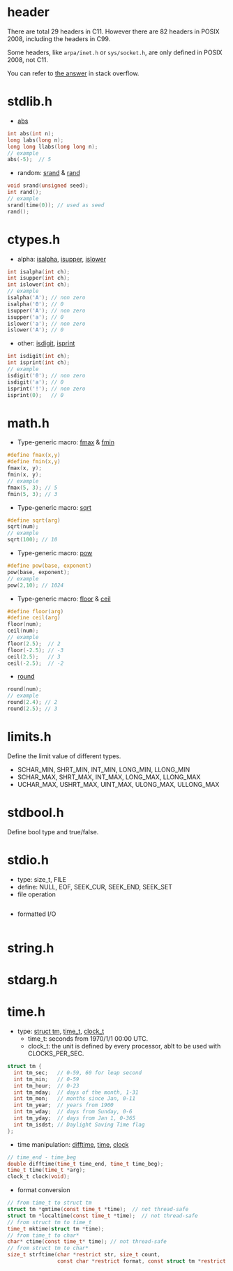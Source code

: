 # header
There are total 29 headers in C11. However there are 82 headers in POSIX 2008, including the headers in C99.

Some headers, like `arpa/inet.h` or `sys/socket.h`, are only defined in POSIX 2008, not C11.

You can refer to [the answer](https://stackoverflow.com/questions/2027991/list-of-standard-header-files-in-c-and-c) in stack overflow.

# stdlib.h
* [abs](https://en.cppreference.com/w/c/numeric/math/abs)
```c
int abs(int n);
long labs(long n);
long long llabs(long long n);
// example
abs(-5);  // 5
```
* random: [srand](https://en.cppreference.com/w/c/numeric/random/srand) & [rand](https://en.cppreference.com/w/c/numeric/random/rand)
```c
void srand(unsigned seed);
int rand();
// example
srand(time(0)); // used as seed
rand();
```

# ctypes.h
* alpha: [isalpha](https://en.cppreference.com/w/c/string/byte/isalpha), [isupper](https://en.cppreference.com/w/c/string/byte/isupper), [islower](https://en.cppreference.com/w/c/string/byte/islower)
```c
int isalpha(int ch);
int isupper(int ch);
int islower(int ch);
// example
isalpha('A'); // non zero
isalpha('0'); // 0
isupper('A'); // non zero
isupper('a'); // 0
islower('a'); // non zero
islower('A'); // 0
```
* other: [isdigit](https://en.cppreference.com/w/c/string/byte/isdigit), [isprint](https://en.cppreference.com/w/c/string/byte/isprint)
```c
int isdigit(int ch);
int isprint(int ch);
// example
isdigit('0'); // non zero
isdigit('a'); // 0
isprint('!'); // non zero
isprint(0);   // 0
```

# math.h
* Type-generic macro: [fmax](https://en.cppreference.com/w/c/numeric/math/fmax) & [fmin](https://en.cppreference.com/w/c/numeric/math/fmin)
```c
#define fmax(x,y)
#define fmin(x,y)
fmax(x, y);
fmin(x, y);
// example
fmax(5, 3); // 5
fmin(5, 3); // 3
```
* Type-generic macro: [sqrt](https://en.cppreference.com/w/c/numeric/math/sqrt)
```c
#define sqrt(arg)
sqrt(num);
// example
sqrt(100); // 10
```
* Type-generic macro: [pow](https://en.cppreference.com/w/c/numeric/math/pow)
```c
#define pow(base, exponent)
pow(base, exponent);
// example
pow(2,10); // 1024
```
* Type-generic macro: [floor](https://en.cppreference.com/w/c/numeric/math/floor) & [ceil](https://en.cppreference.com/w/c/numeric/math/ceil)
```c
#define floor(arg)
#define ceil(arg)
floor(num);
ceil(num);
// example
floor(2.5);  // 2
floor(-2.5); // -3
ceil(2.5);   // 3
ceil(-2.5);  // -2
```
* [round](https://en.cppreference.com/w/c/numeric/math/round)
```c
round(num);
// example
round(2.4); // 2
round(2.5); // 3
```

# limits.h
Define the limit value of different types.

* SCHAR_MIN, SHRT_MIN, INT_MIN, LONG_MIN, LLONG_MIN
* SCHAR_MAX, SHRT_MAX, INT_MAX, LONG_MAX, LLONG_MAX
* UCHAR_MAX, USHRT_MAX, UINT_MAX, ULONG_MAX, ULLONG_MAX

# stdbool.h
Define bool type and true/false.

# stdio.h
* type: size_t, FILE
* define: NULL, EOF, SEEK_CUR, SEEK_END, SEEK_SET
* file operation
```c
```
* formatted I/O
```c
```

# string.h

# stdarg.h

# time.h
* type: [struct tm](https://en.cppreference.com/w/c/chrono/tm), [time_t](https://en.cppreference.com/w/c/chrono/time_t), [clock_t](https://en.cppreference.com/w/c/chrono/clock_t)
  - time_t: seconds from 1970/1/1 00:00 UTC.
  - clock_t: the unit is defined by every processor, ablt to be used with CLOCKS_PER_SEC.
```c
struct tm {
  int tm_sec;   // 0-59, 60 for leap second
  int tm_min;   // 0-59
  int tm_hour;  // 0-23
  int tm_mday;  // days of the month, 1-31
  int tm_mon;   // months since Jan, 0-11
  int tm_year;  // years from 1900
  int tm_wday;  // days from Sunday, 0-6
  int tm_yday;  // days from Jan 1, 0-365
  int tm_isdst; // Daylight Saving Time flag
};
```
* time manipulation: [difftime](https://en.cppreference.com/w/c/chrono/difftime), [time](https://en.cppreference.com/w/c/chrono/time), [clock](https://en.cppreference.com/w/c/chrono/clock)
```c
// time_end - time_beg
double difftime(time_t time_end, time_t time_beg);
time_t time(time_t *arg);
clock_t clock(void);
```
* format conversion
```c
// from time_t to struct tm
struct tm *gmtime(const time_t *time);  // not thread-safe
struct tm *localtime(const time_t *time);  // not thread-safe
// from struct tm to time_t
time_t mktime(struct tm *time);
// from time_t to char*
char* ctime(const time_t* time); // not thread-safe
// from struct tm to char*
size_t strftime(char *restrict str, size_t count, 
                const char *restrict format, const struct tm *restrict time);
```